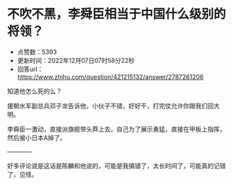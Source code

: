 # 不吹不黑，李舜臣相当于中国什么级别的将领？
- 点赞数：5393
- 更新时间：2022年12月07日07时58分22秒
- 回答url：https://www.zhihu.com/question/421215132/answer/2787261206
<body>
 <p data-pid="TIR03Zxw">知道他怎么死的么？</p>
 <p data-pid="V1-tasxX">援朝水军副总兵邓子龙告诉他，小伙子不错，好好干，打完仗允许你跟我们回大明。</p>
 <p data-pid="vT0iU9a3">李舜臣一激动，直接派旗舰带头莽上去，自己为了展示勇猛，直接在甲板上指挥，然后被小日本A掉了。</p>
 <p data-pid="hu7Up1E1">————</p>
 <p data-pid="mqxTksKH">好多评论说是这话是陈麟和他说的，可能是我搞错了，太长时间了，可能真的记错了，见怪。</p>
</body>